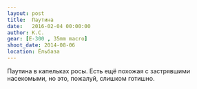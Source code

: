 ```yaml
---
layout: post
title:  Паутина
date:   2016-02-04 00:00:00
author: К.С.
gear: [E-300 , 35mm macro]
shoot_date: 2014-08-06
location: Ёльбаза
---
```


Паутина в капельках росы. Есть ещё похожая с застрявшими насекомыми, но это, пожалуй, слишком готишно.

